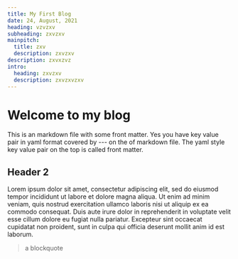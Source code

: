 ```yaml
---
title: My First Blog
date: 24, August, 2021
heading: vzvzxv
subheading: zxvzxv
mainpitch:
  title: zxv
  description: zxvzxv
description: zxvxzvz
intro:
  heading: zxvzxv
  description: zxvzxvzxv
---
```


# Welcome to my blog

This is an markdown file with some front matter.
Yes you have key value pair in yaml format covered by --- on the of markdown file.
The yaml style key value pair on the top is called front matter.

## Header 2

Lorem ipsum dolor sit amet, consectetur adipiscing elit, sed do eiusmod tempor incididunt ut labore et dolore magna aliqua. Ut enim ad minim veniam, quis nostrud exercitation ullamco laboris nisi ut aliquip ex ea commodo consequat. Duis aute irure dolor in reprehenderit in voluptate velit esse cillum dolore eu fugiat nulla pariatur. Excepteur sint occaecat cupidatat non proident, sunt in culpa qui officia deserunt mollit anim id est laborum.

> a blockquote
